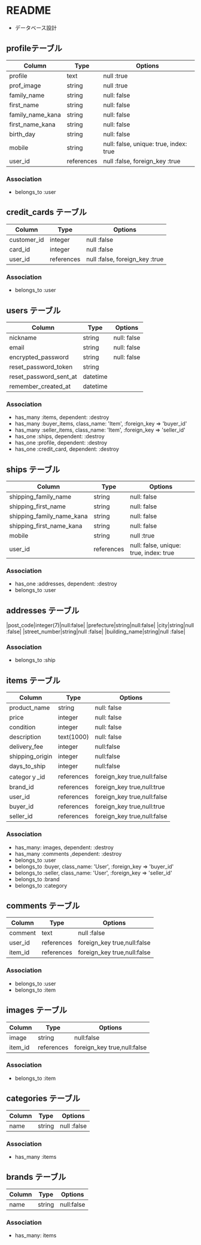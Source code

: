 # README


* データベース設計
## profileテーブル
|Column|Type|Options|
|------|----|-------|
|profile|text|null :true|
|prof_image|string|null :true|
|family_name|string|null: false|
|first_name|string|null: false|
|family_name_kana|string|null: false|
|first_name_kana|string|null: false|
|birth_day|string|null: false|
|mobile|string|null: false, unique: true, index: true|
|user_id|references|null :false, foreign_key :true|
### Association
 - belongs_to :user


## credit_cards テーブル
|Column|Type|Options|
|------|----|-------|
|customer_id|integer|null :false|
|card_id|integer|null :false|
|user_id|references|null :false, foreign_key :true|
### Association
 - belongs_to :user

## users テーブル
|Column|Type|Options|
|------|----|-------|
|nickname|string|null: false|
|email|string|null: false|
|encrypted_password|string| null: false|
|reset_password_token|string|
|reset_password_sent_at|datetime|
|remember_created_at|datetime|
### Association
 - has_many :items, dependent: :destroy
 - has_many :buyer_items, class_name: 'Item', :foreign_key => 'buyer_id'
 - has_many :seller_items, class_name: 'Item', :foreign_key => 'seller_id'
 - has_one :ships, dependent: :destroy
 - has_one :profile, dependent: :destroy
 - has_one :credit_card, dependent: :destroy


## ships テーブル
|Column|Type|Options|
|------|----|-------|
|shipping_family_name|string|null: false|
|shipping_first_name|string|null: false|
|shipping_family_name_kana|string|null: false|
|shipping_first_name_kana|string|null: false|
|mobile|string|null :true|
|user_id|references|null: false, unique: true, index: true|
### Association
 - has_one :addresses, dependent: :destroy
 - belongs_to :user

## addresses テーブル
|post_code|integer(7)|null:false|
|prefecture|string|null:false|
|city|string|null :false|
|street_number|string|null :false|
|building_name|string|null :false|
### Association
 - belongs_to :ship


## items テーブル
|Column|Type|Options|
|------|----|-------|
|product_name|string|null: false|
|price|integer|null: false|
|condition|integer|null: false|
|description|text(1000)|null: false|
|delivery_fee|integer|null:false|
|shipping_origin|integer|null:false|
|days_to_ship|integer|null:false|
|categorｙ_id|references|foreign_key true,null:false|
|brand_id|references|foreign_key true,null:true|
|user_id|references|foreign_key true,null:false|
|buyer_id|references|foreign_key true,null:true|
|seller_id|references|foreign_key true,null:false|
### Association
 - has_many: images, dependent: :destroy
 - has_many :comments ,dependent: :destroy
 - belongs_to :user
 - belongs_to :buyer, class_name: 'User', :foreign_key => 'buyer_id'
 - belongs_to :seller, class_name: 'User', :foreign_key => 'seller_id'
 - belongs_to :brand
 - belongs_to :category

## comments テーブル
|Column|Type|Options|
|------|----|-------|
|comment|text|null :false|
|user_id|references|foreign_key true,null:false|
|item_id|references|foreign_key true,null:false|
### Association
 - belongs_to :user
 - belongs_to :item


## images テーブル
|Column|Type|Options|
|------|----|-------|
|image|string|null:false|
|item_id|references|foreign_key true,null:false|
### Association
 - belongs_to :item


## categories テーブル
|Column|Type|Options|
|------|----|-------|
|name|string|null :false|
### Association
 - has_many :items


## brands テーブル
|Column|Type|Options|
|------|----|-------|
|name|string|null:false|
### Association
 - has_many: items